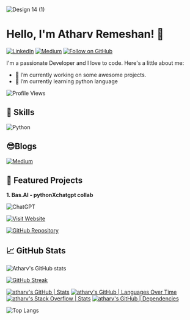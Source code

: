 ![Design 14 (1)](https://github.com/d4r534/d4r534/assets/110873154/79becf41-d00c-489e-b656-fc61173caec0)

# Hello, I'm Atharv Remeshan! 👋

[![LinkedIn](https://img.shields.io/badge/LinkedIn-Follow-black?style=for-the-badge&logo=linkedin&labelColor=000000)](https://linkedin.com/in/atharvremeshanbasai)
[![Medium](https://img.shields.io/badge/Medium-Follow-black?style=for-the-badge&logo=medium&labelColor=black)](https://medium.com/@atharv.rem)
[![Follow on GitHub](https://img.shields.io/github/followers/d4r534?label=Follow&style=social&logo=GitHub&color=000000)](https://github.com/d4r534)


I'm a passionate Developer and I love to code. Here's a little about me:
- 🔭 I’m currently working on some awesome projects.
- 🌱 I’m currently learning python language

![Profile Views](https://komarev.com/ghpvc/?username=atharv-rem&color=000000&style=flat&label=Profile+Views)

## 🚀 Skills
![Python](https://img.shields.io/badge/python-3670A0?style=for-the-badge&logo=python&logoColor=ffdd54)

## 😎Blogs
[![Medium](https://github-readme-medium.vercel.app/?username=@atharv.rem)](https://medium.com/@atharv.rem)

## 🌟 Featured Projects

**1. Bas.AI - pythonXchatgpt collab**
   
   ![ChatGPT](https://img.shields.io/badge/chatGPT-74aa9c?style=for-the-badge&logo=openai&logoColor=white)
   
   [![Visit Website](https://img.shields.io/badge/Visit%20Website-Click%20Here-black?style=for-the-badge)](https://basaitech.wixsite.com/bas-ai)
   
   [![GitHub Repository](https://img.shields.io/badge/GitHub-Repository-black?style=for-the-badge&logo=github)](https://github.com/atharv-rem/Bas.AI)


## 📈 GitHub Stats

![Atharv's GitHub stats](https://github-readme-stats.vercel.app/api?username=atharv-rem&show_icons=true&hide=contribs,prs&cache_seconds=86400&theme=merko)
<!-- GitHub Readme Streak Stats -->
<p align="left">
    <a href="https://github.com/denvercoder1/github-readme-streak-stats">
        <img src="https://github-readme-streak-stats.herokuapp.com/?user=atharv-rem&theme=dark" alt="GitHub Streak" />
    </a>
</p>

[![atharv's GitHub | Stats](https://stats.quine.sh/atharv/github?theme=dark)](https://quine.sh?utm_source=widgets&utm_campaign=atharv)
[![atharv's GitHub | Languages Over Time](https://stats.quine.sh/atharv/languages-over-time?theme=dark)](https://quine.sh?utm_source=widgets&utm_campaign=atharv)
[![atharv's Stack Overflow | Stats](https://stats.quine.sh/atharv/stack-overflow?theme=dark)](https://quine.sh?utm_source=widgets&utm_campaign=atharv)
[![atharv's GitHub | Dependencies](https://stats.quine.sh/atharv/dependencies?theme=dark)](https://quine.sh?utm_source=widgets&utm_campaign=atharv)

![Top Langs](https://github-readme-stats.vercel.app/api/top-langs/?username=atharv-rem&layout=compact&theme=dark)
